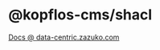 # @kopflos-cms/shacl

[Docs @ data-centric.zazuko.com](https://data-centric.zazuko.com/docs/apis/kopflos/reference/modules/shacl/)
